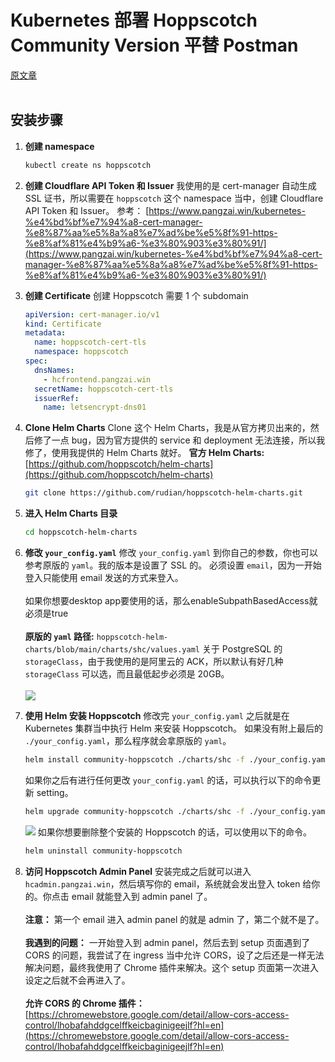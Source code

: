 # Kubernetes 部署 Hoppscotch Community Version 平替 Postman

[原文章](https://www.pangzai.win/kubernetes%e9%83%a8%e7%bd%b2hoppscotch%e5%b9%b3%e6%9b%bfpostman/)
<br/><br/>
## 安装步骤

1.  **创建 namespace**
    ```bash
    kubectl create ns hoppscotch
    ```

2.  **创建 Cloudflare API Token 和 Issuer**
    我使用的是 cert-manager 自动生成 SSL 证书，所以需要在 `hoppscotch` 这个 namespace 当中，创建 Cloudflare API Token 和 Issuer。
    参考： [https://www.pangzai.win/kubernetes-%e4%bd%bf%e7%94%a8-cert-manager-%e8%87%aa%e5%8a%a8%e7%ad%be%e5%8f%91-https-%e8%af%81%e4%b9%a6-%e3%80%903%e3%80%91/](https://www.pangzai.win/kubernetes-%e4%bd%bf%e7%94%a8-cert-manager-%e8%87%aa%e5%8a%a8%e7%ad%be%e5%8f%91-https-%e8%af%81%e4%b9%a6-%e3%80%903%e3%80%91/)

3.  **创建 Certificate**
    创建 Hoppscotch 需要 1 个 subdomain
    ```yaml
    apiVersion: cert-manager.io/v1
    kind: Certificate
    metadata:
      name: hoppscotch-cert-tls
      namespace: hoppscotch
    spec:
      dnsNames:
        - hcfrontend.pangzai.win
      secretName: hoppscotch-cert-tls
      issuerRef:
        name: letsencrypt-dns01
    ```

4.  **Clone Helm Charts**
    Clone 这个 Helm Charts，我是从官方拷贝出来的，然后修了一点 bug，因为官方提供的 service 和 deployment 无法连接，所以我修了，使用我提供的 Helm Charts 就好。
    **官方 Helm Charts:** [https://github.com/hoppscotch/helm-charts](https://github.com/hoppscotch/helm-charts)
    ```bash
    git clone https://github.com/rudian/hoppscotch-helm-charts.git
    ```

5.  **进入 Helm Charts 目录**
    ```bash
    cd hoppscotch-helm-charts
    ```

6.  **修改 `your_config.yaml`**
    修改 `your_config.yaml` 到你自己的参数，你也可以参考原版的 `yaml`。我的版本是设置了 SSL 的。
    必须设置 `email`，因为一开始登入只能使用 email 发送的方式来登入。
    <br/><br/>
    如果你想要desktop app要使用的话，那么enableSubpathBasedAccess就必须是true
    <br/><br/>
    **原版的 `yaml` 路径:** `hoppscotch-helm-charts/blob/main/charts/shc/values.yaml`
    关于 PostgreSQL 的 `storageClass`，由于我使用的是阿里云的 ACK，所以默认有好几种 `storageClass` 可以选，而且最低起步必须是 20GB。
    <br/><br/>
    ![](https://www.pangzai.win/wp-content/uploads/2025/05/image-41.png)

7.  **使用 Helm 安装 Hoppscotch**
    修改完 `your_config.yaml` 之后就是在 Kubernetes 集群当中执行 Helm 来安装 Hoppscotch。
    如果没有附上最后的 `./your_config.yaml`，那么程序就会拿原版的 `yaml`。
    ```bash
    helm install community-hoppscotch ./charts/shc -f ./your_config.yaml
    ```
    如果你之后有进行任何更改 `your_config.yaml` 的话，可以执行以下的命令更新 setting。
    ```bash
    helm upgrade community-hoppscotch ./charts/shc -f ./your_config.yaml
    ```
    ![](https://www.pangzai.win/wp-content/uploads/2025/05/image-42.png)
    如果你想要删除整个安装的 Hoppscotch 的话，可以使用以下的命令。
    ```bash
    helm uninstall community-hoppscotch
    ```

8.  **访问 Hoppscotch Admin Panel**
    安装完成之后就可以进入 `hcadmin.pangzai.win`，然后填写你的 email，系统就会发出登入 token 给你的。你点击 email 就能登入到 admin panel 了。
    <br/><br/>
    **注意：** 第一个 email 进入 admin panel 的就是 admin 了，第二个就不是了。
    <br/><br/>
    **我遇到的问题：** 一开始登入到 admin panel，然后去到 setup 页面遇到了 CORS 的问题，我尝试了在 ingress 当中允许 CORS，设了之后还是一样无法解决问题，最终我使用了 Chrome 插件来解决。这个 setup 页面第一次进入设定之后就不会再进入了。
    <br/><br/>
    **允许 CORS 的 Chrome 插件：** [https://chromewebstore.google.com/detail/allow-cors-access-control/lhobafahddgcelffkeicbaginigeejlf?hl=en](https://chromewebstore.google.com/detail/allow-cors-access-control/lhobafahddgcelffkeicbaginigeejlf?hl=en)